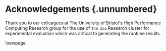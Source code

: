 # Acknowledgements {.unnumbered}

<!-- This is for acknowledging all of the people who helped out -->

Thank you to our colleagues at The University of Bristol's High Performance Computing Research group for the use of ``The Zoo`` Research cluster for experimental evaluation which was critical to generating the runtime results.

\newpage



